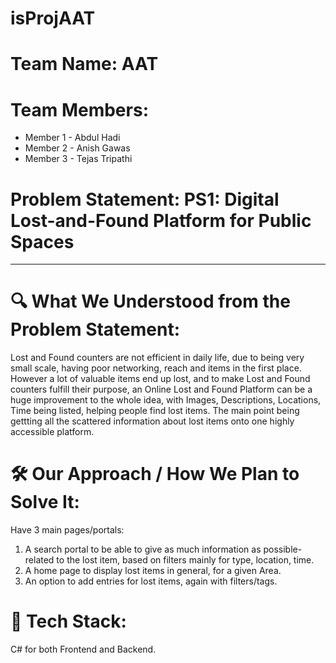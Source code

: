 # isProjAAT
# Team Name: AAT

# Team Members:
- Member 1 - Abdul Hadi
- Member 2 - Anish Gawas 
- Member 3 - Tejas Tripathi 

# Problem Statement: PS1: Digital Lost-and-Found Platform for Public Spaces

---

# 🔍 What We Understood from the Problem Statement:
Lost and Found counters are not efficient in daily life, due to being very small scale, having poor networking, reach and items in the first place. However a lot of valuable items end up lost, and to make Lost and Found counters fulfill their purpose, an Online Lost and Found Platform can be a huge improvement to the whole idea, with Images, Descriptions, Locations, Time being listed, helping people find lost items. The main point being gettting all the scattered information about lost items onto one highly accessible platform.

# 🛠 Our Approach / How We Plan to Solve It:
Have 3 main pages/portals:
1. A search portal to be able to give as much information as possible- related to the lost item, based on filters mainly for type, location, time.
2. A home page to display lost items in general, for a given Area.
3. An option to add entries for lost items, again with filters/tags. 

# 🧰 Tech Stack:
C# for both Frontend and Backend.
